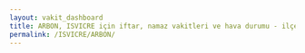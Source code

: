 ```yaml
---
layout: vakit_dashboard
title: ARBON, ISVICRE için iftar, namaz vakitleri ve hava durumu - ilçe/eyalet seç
permalink: /ISVICRE/ARBON/
---
```


<script type="text/javascript">
  var GLOBAL_COUNTRY = 'ISVICRE';
  var GLOBAL_CITY = 'ARBON';
  var GLOBAL_STATE = '';
  var lat = 72;
  var lon = 21;
</script>
